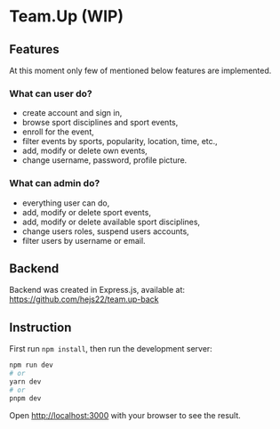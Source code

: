 # Team.Up (WIP)

## Features
At this moment only few of mentioned below features are implemented.

### What can user do?
- create account and sign in,
- browse sport disciplines and sport events,
- enroll for the event,
- filter events by sports, popularity, location, time, etc.,
- add, modify or delete own events,
- change username, password, profile picture.

### What can admin do?
- everything user can do,
- add, modify or delete sport events,
- add, modify or delete available sport disciplines,
- change users roles, suspend users accounts,
- filter users by username or email.


## Backend
Backend was created in Express.js, available at: https://github.com/hejs22/team.up-back


## Instruction

First run `npm install`, then run the development server:

```bash
npm run dev
# or
yarn dev
# or
pnpm dev
```

Open [http://localhost:3000](http://localhost:3000) with your browser to see the result.

